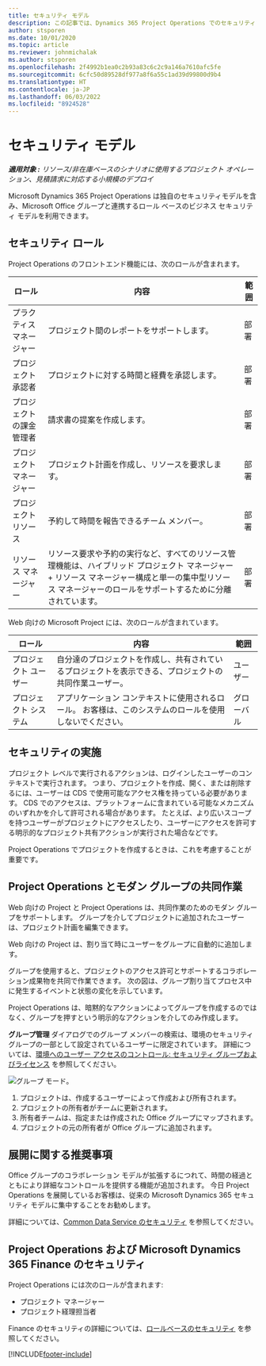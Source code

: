 ```yaml
---
title: セキュリティ モデル
description: この記事では、Dynamics 365 Project Operations でのセキュリティ モデルについて説明します。
author: stsporen
ms.date: 10/01/2020
ms.topic: article
ms.reviewer: johnmichalak
ms.author: stsporen
ms.openlocfilehash: 2f4992b1ea0c2b93a83c6c2c9a146a7610afc5fe
ms.sourcegitcommit: 6cfc50d89528df977a8f6a55c1ad39d99800d9b4
ms.translationtype: HT
ms.contentlocale: ja-JP
ms.lasthandoff: 06/03/2022
ms.locfileid: "8924528"
---
```

# <a name="security-model"></a>セキュリティ モデル

_**適用対象 :** リソース/非在庫ベースのシナリオに使用するプロジェクト オペレーション、見積請求に対応する小規模のデプロイ_



Microsoft Dynamics 365 Project Operations は独自のセキュリティモデルを含み、Microsoft Office グループと連携するロール ベースのビジネス セキュリティ モデルを利用できます。 


## <a name="security-roles"></a>セキュリティ ロール
Project Operations のフロントエンド機能には、次のロールが含まれます。

| ロール                          | 内容                                                                                                                                                                 | 範囲 |
|-------------------------------|-----------------------------------------------------------------------------------------------------------------------------------------------------------------------------|------|
| プラクティス マネージャー              | プロジェクト間のレポートをサポートします。                                                                                                            | 部署              |
| プロジェクト承認者              | プロジェクトに対する時間と経費を承認します。                                                                                                                              | 部署 |
| プロジェクトの課金管理者 | 請求書の提案を作成します。                                                                                                                                                 | 部署 |
| プロジェクト マネージャー               | プロジェクト計画を作成し、リソースを要求します。                                                                                                                              | 部署 |
| プロジェクト リソース              | 予約して時間を報告できるチーム メンバー。                                                                                                          | 部署|
| リソース マネージャー              | リソース要求や予約の実行など、すべてのリソース管理機能は、ハイブリッド プロジェクト マネージャー + リソース マネージャー構成と単一の集中型リソース マネージャーのロールをサポートするために分離されています。 | 部署 |


Web 向けの Microsoft Project には、次のロールが含まれています。

| ロール           | 内容                                                                                                        | 範囲  |
|----------------|--------------------------------------------------------------------------------------------------------------------|--------|
| プロジェクト ユーザー   | 自分達のプロジェクトを作成し、共有されているプロジェクトを表示できる、プロジェクトの共同作業ユーザー。 | ユーザー    |
| プロジェクト システム | アプリケーション コンテキストに使用されるロール。 お客様は、このシステムのロールを使用しないでください。                                    | グローバル |

## <a name="security-enforcement"></a>セキュリティの実施
プロジェクト レベルで実行されるアクションは、ログインしたユーザーのコンテキストで実行されます。 つまり、プロジェクトを作成、開く、または削除するには、ユーザーは CDS で使用可能なアクセス権を持っている必要があります。 CDS でのアクセスは、プラットフォームに含まれている可能なメカニズムのいずれかを介して許可される場合があります。 たとえば、より広いスコープを持つユーザーがプロジェクトにアクセスしたり、ユーザーにアクセスを許可する明示的なプロジェクト共有アクションが実行された場合などです。

Project Operations でプロジェクトを作成するときは、これを考慮することが重要です。

## <a name="modern-group-collaboration-with-project-operations"></a>Project Operations とモダン グループの共同作業
Web 向けの Project と Project Operations は、共同作業のためのモダン グループをサポートします。 グループを介してプロジェクトに追加されたユーザーは、プロジェクト計画を編集できます。

Web 向けの Project は、割り当て時にユーザーをグループに自動的に追加します。

グループを使用すると、プロジェクトのアクセス許可とサポートするコラボレーション成果物を共同で作業できます。 次の図は、グループ割り当てプロセス中に発生するイベントと状態の変化を示しています。

Project Operations は、暗黙的なアクションによってグループを作成するのではなく、グループを押すという明示的なアクションを介してのみ作成します。

**グループ管理** ダイアログでのグループ メンバーの検索は、環境のセキュリティ グループの一部として設定されているユーザーに限定されています。 詳細については、[環境へのユーザー アクセスのコントロール: セキュリティ グループおよびライセンス](/power-platform/admin/control-user-access) を参照してください。

![グループ モード。](./media/groupsmode.png)

1. プロジェクトは、作成するユーザーによって作成および所有されます。
2. プロジェクトの所有者がチームに更新されます。
3. 所有者チームは、指定または作成された Office グループにマップされます。
4. プロジェクトの元の所有者が Office グループに追加されます。

## <a name="deployment-recommendation"></a>展開に関する推奨事項
Office グループのコラボレーション モデルが拡張するにつれて、時間の経過とともにより詳細なコントロールを提供する機能が追加されます。 今日 Project Operations を展開しているお客様は、従来の Microsoft Dynamics 365 セキュリティ モデルに集中することをお勧めします。

詳細については、[Common Data Service のセキュリティ](/power-platform/admin/wp-security) を参照してください。

## <a name="project-operations-and-microsoft-dynamics-365-finance-security"></a>Project Operations および Microsoft Dynamics 365 Finance のセキュリティ
Project Operations には次のロールが含まれます:

- プロジェクト マネージャー
- プロジェクト経理担当者

Finance のセキュリティの詳細については、[ロールベースのセキュリティ](/dynamics365/fin-ops-core/dev-itpro/sysadmin/role-based-security) を参照してください。




[!INCLUDE[footer-include](../includes/footer-banner.md)]